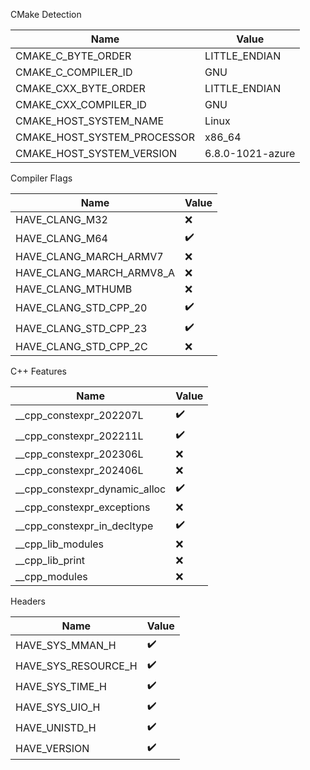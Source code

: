 CMake Detection

| Name | Value |
| ---- | ----- |
| CMAKE_C_BYTE_ORDER | LITTLE_ENDIAN |
| CMAKE_C_COMPILER_ID | GNU |
| CMAKE_CXX_BYTE_ORDER | LITTLE_ENDIAN |
| CMAKE_CXX_COMPILER_ID | GNU |
| CMAKE_HOST_SYSTEM_NAME | Linux |
| CMAKE_HOST_SYSTEM_PROCESSOR | x86_64 |
| CMAKE_HOST_SYSTEM_VERSION | 6.8.0-1021-azure |


Compiler Flags

| Name | Value |
| ---- | ----- |
| HAVE_CLANG_M32 | :x: |
| HAVE_CLANG_M64 | :heavy_check_mark: |
| HAVE_CLANG_MARCH_ARMV7 | :x: |
| HAVE_CLANG_MARCH_ARMV8_A | :x: |
| HAVE_CLANG_MTHUMB | :x: |
| HAVE_CLANG_STD_CPP_20 | :heavy_check_mark: |
| HAVE_CLANG_STD_CPP_23 | :heavy_check_mark: |
| HAVE_CLANG_STD_CPP_2C | :x: |


C++ Features

| Name | Value |
| ---- | ----- |
| __cpp_constexpr_202207L | :heavy_check_mark: |
| __cpp_constexpr_202211L | :heavy_check_mark: |
| __cpp_constexpr_202306L | :x: |
| __cpp_constexpr_202406L | :x: |
| __cpp_constexpr_dynamic_alloc | :heavy_check_mark: |
| __cpp_constexpr_exceptions | :x: |
| __cpp_constexpr_in_decltype | :heavy_check_mark: |
| __cpp_lib_modules | :x: |
| __cpp_lib_print | :x: |
| __cpp_modules | :x: |


Headers

| Name | Value |
| ---- | ----- |
| HAVE_SYS_MMAN_H | :heavy_check_mark: |
| HAVE_SYS_RESOURCE_H | :heavy_check_mark: |
| HAVE_SYS_TIME_H | :heavy_check_mark: |
| HAVE_SYS_UIO_H | :heavy_check_mark: |
| HAVE_UNISTD_H | :heavy_check_mark: |
| HAVE_VERSION | :heavy_check_mark: |



